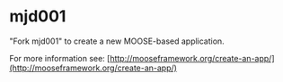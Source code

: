 mjd001
=====

"Fork mjd001" to create a new MOOSE-based application.

For more information see: [http://mooseframework.org/create-an-app/](http://mooseframework.org/create-an-app/)
